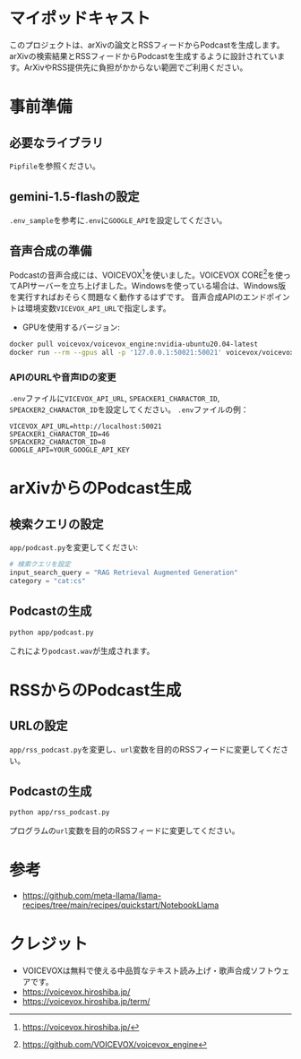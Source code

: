 # マイポッドキャスト

このプロジェクトは、arXivの論文とRSSフィードからPodcastを生成します。arXivの検索結果とRSSフィードからPodcastを生成するように設計されています。ArXivやRSS提供先に負担がかからない範囲でご利用ください。


# 事前準備

## 必要なライブラリ

`Pipfile`を参照ください。

## gemini-1.5-flashの設定

`.env_sample`を参考に`.env`に`GOOGLE_API`を設定してください。

## 音声合成の準備

Podcastの音声合成には、VOICEVOX[^1]を使いました。VOICEVOX CORE[^2]を使ってAPIサーバーを立ち上げました。Windowsを使っている場合は、Windows版を実行すればおそらく問題なく動作するはずです。  音声合成APIのエンドポイントは環境変数`VICEVOX_API_URL`で指定します。

- GPUを使用するバージョン:
```bash
docker pull voicevox/voicevox_engine:nvidia-ubuntu20.04-latest
docker run --rm --gpus all -p '127.0.0.1:50021:50021' voicevox/voicevox_engine:nvidia-ubuntu20.04-latest
```

### APIのURLや音声IDの変更

`.env`ファイルに`VICEVOX_API_URL`, `SPEACKER1_CHARACTOR_ID`, `SPEACKER2_CHARACTOR_ID`を設定してください。
`.env`ファイルの例：
```
VICEVOX_API_URL=http://localhost:50021
SPEACKER1_CHARACTOR_ID=46
SPEACKER2_CHARACTOR_ID=8
GOOGLE_API=YOUR_GOOGLE_API_KEY
```

# arXivからのPodcast生成

## 検索クエリの設定

`app/podcast.py`を変更してください:
```python
# 検索クエリを設定
input_search_query = "RAG Retrieval Augmented Generation"
category = "cat:cs"
```

## Podcastの生成
```bash
python app/podcast.py
```
これにより`podcast.wav`が生成されます。

# RSSからのPodcast生成

## URLの設定

`app/rss_podcast.py`を変更し、`url`変数を目的のRSSフィードに変更してください。

## Podcastの生成
```bash
python app/rss_podcast.py
```
プログラムの`url`変数を目的のRSSフィードに変更してください。


# 参考

- https://github.com/meta-llama/llama-recipes/tree/main/recipes/quickstart/NotebookLlama

# クレジット

- VOICEVOXは無料で使える中品質なテキスト読み上げ・歌声合成ソフトウェアです。
- https://voicevox.hiroshiba.jp/
- https://voicevox.hiroshiba.jp/term/

[^1]: https://voicevox.hiroshiba.jp/
[^2]: https://github.com/VOICEVOX/voicevox_engine
